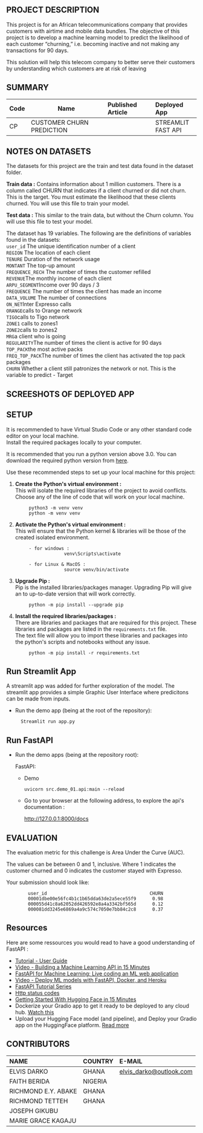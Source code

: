 ## PROJECT DESCRIPTION
This project is for an African telecommunications company that provides customers with airtime and mobile data bundles. The objective of this project is to develop a machine learning model to predict the likelihood of each customer “churning,” i.e. becoming inactive and not making any transactions for 90 days.

This solution will help this telecom company to better serve their customers by understanding which customers are at risk of leaving

## SUMMARY
| Code      | Name        | Published Article |  Deployed App |
|-----------|-------------|:-------------|:------|
|CP         | CUSTOMER CHURN PREDICTION  |           | STREAMLIT<br />FAST API|



## NOTES ON DATASETS
The datasets for this project are the train and test data found in the dataset folder.
<br />

**Train data :** Contains information about 1 million customers. There is a column called CHURN that indicates if a client churned or did not churn. This is the target. You must estimate the likelihood that these clients churned. You will use this file to train your model.

**Test data :** This similar to the train data, but without the Churn column. You will use this file to test your model.

The dataset has 19 variables. The following are the definitions of variables found in the datasets:<br />
`user_id` The unique identification number of a client<br />
`REGION` The location of each client<br />
`TENURE` Duration of the network usage<br />
`MONTANT` The top-up amount<br />
`FREQUENCE_RECH` The number of times the customer refilled<br />
`REVENUE`The monthly income of each client<br />
`ARPU_SEGMENT`Income over 90 days / 3<br />
`FREQUENCE` The number of times the client has made an income<br />
`DATA_VOLUME` The number of connections<br />
`ON_NET`Inter Expresso calls<br />
`ORANGE`calls to Orange network<br />
`TIGO`calls to Tigo network<br />
`ZONE1` calls to zones1<br />
`ZONE2`calls to zones2<br />
`MRG`a client who is going<br />
`REGULARITY`The number of times the client is active for 90 days<br />
`TOP_PACK`the most active packs<br />
`FREQ_TOP_PACK`The number of times the client has activated the top pack packages<br />
`CHURN` Whether a client still patronizes the network or not. This is the variable to predict - Target<br />



## SCREESHOTS OF DEPLOYED APP





## SETUP
It is recommended to have Virtual Studio Code or any other standard code editor on your local machine.<br />Install the required packages locally to your computer.

It is recommended that you run a python version above 3.0. 
You can download the required python version from [here](https://www.python.org/downloads/).

Use these recommended steps to set up your local machine for this project:

1. **Create the Python's virtual environment :** <br />This will isolate the required libraries of the project to avoid conflicts.<br />Choose any of the line of code that will work on your local machine.

            python3 -m venv venv
            python -m venv venv


2. **Activate the Python's virtual environment :**<br />This will ensure that the Python kernel & libraries will be those of the created isolated environment.

            - for windows : 
                         venv\Scripts\activate

            - for Linux & MacOS :
                         source venv/bin/activate


3. **Upgrade Pip :**<br />Pip is the installed libraries/packages manager. Upgrading Pip will give an to up-to-date version that will work correctly.

            python -m pip install --upgrade pip


4. **Install the required libraries/packages :**<br />There are libraries and packages that are required for this project. These libraries and packages are listed in the `requirements.txt` file.<br />The text file will allow you to import these libraries and packages into the python's scripts and notebooks without any issue.

            python -m pip install -r requirements.txt 

## Run Streamlit App
A streamlit app was added for further exploration of the model. The streamlit app provides a simple Graphic User Interface where predicitons can be made from inputs.

- Run the demo app (being at the root of the repository):
        
        Streamlit run app.py


## Run FastAPI

- Run the demo apps (being at the repository root):
        
  FastAPI:
    
    - Demo

          uvicorn src.demo_01.api:main --reload 



  - Go to your browser at the following address, to explore the api's documentation :
        
      http://127.0.0.1:8000/docs


## EVALUATION
The evaluation metric for this challenge is Area Under the Curve (AUC).

The values can be between 0 and 1, inclusive. Where 1 indicates the customer churned and 0 indicates the customer stayed with Expresso.

Your submission should look like:

            user_id                                      CHURN
            00001dbe00e56fc4b1c1b65dda63de2a5ece55f9      0.98
            000055d41c8a62052dd426592e8a4a3342bf565d      0.12
            000081dd3245e6869a4a9c574c7050e7bb84c2c8      0.37


## Resources
Here are some ressources you would read to have a good understanding of FastAPI :
- [Tutorial - User Guide](https://fastapi.tiangolo.com/tutorial/)
- [Video - Building a Machine Learning API in 15 Minutes ](https://youtu.be/C82lT9cWQiA)
- [FastAPI for Machine Learning: Live coding an ML web application](https://www.youtube.com/watch?v=_BZGtifh_gw)
- [Video - Deploy ML models with FastAPI, Docker, and Heroku ](https://www.youtube.com/watch?v=h5wLuVDr0oc)
- [FastAPI Tutorial Series](https://www.youtube.com/watch?v=tKL6wEqbyNs&list=PLShTCj6cbon9gK9AbDSxZbas1F6b6C_Mx)
- [Http status codes](https://www.linkedin.com/feed/update/urn:li:activity:7017027658400063488?utm_source=share&utm_medium=member_desktop)
- [Getting Started With Hugging Face in 15 Minutes](https://www.youtube.com/watch?v=QEaBAZQCtwE)
- Dockerize your Gradio app to get it ready to be deployed to any cloud hub. [Watch this](https://www.youtube.com/watch?v=f6zJwK-pCJo)
- Upload your Hugging Face model (and pipeline), and Deploy your Gradio app on the HuggingFace platform. [Read more](https://huggingface.co/docs/hub/models-uploading)


## CONTRIBUTORS
| NAME  |   COUNTRY |   E-MAIL  |
|:------|:----------|:----------|
|ELVIS DARKO|GHANA|elvis_darko@outlook.com|
|FAITH BERIDA|NIGERIA|  |
|RICHMOND E.Y. ABAKE|GHANA|  |
|RICHMOND TETTEH| GHANA|    |
|JOSEPH GIKUBU|     |   |
|MARIE GRACE KAGAJU |   |   |